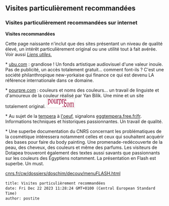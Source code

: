 ## Visites particulièrement recommandées
### Visites particulièrement recommandées sur internet
 **Visites recommandées**

Cette page naissante n'inclut que des sites présentant un niveau de qualité élevé, un intérêt particulièrement original ou une utilité tout à fait avérée. Voir aussi _[Liens utiles.](liensutiles.html)_

\* [ubu.com](http://www.ubu.com/) : grandiose ! Un fonds artistique audiovisuel d'une valeur inouïe. Pas de publicité, un accès totalement gratuit... comment font-ils ? C'est une société philanthropique new-yorkaise qui finance ce qui est devenu LA référence internationale dans ce domaine.

\* [pourpre.com](http://www.pourpre.com/) : couleurs et noms des couleurs... un travail de linguiste et d'amoureux de la couleur réalisé par Yan Bilik. Une mine et un site totalement original. [![](images/logopourpre.gif)](http://www.pourpre.com/) 

\* Au sujet de la [tempera](tempera.html) à [l'oeuf](oeuf.html), signalons [eggtempera.free.fr/fr](http://eggtempera.free.fr/fr). Informations techniques et historiques passionnantes. Un travail de qualité.

\* Une superbe documentation du CNRS concernant les problématiques de la cosmétique intéressera notamment celles et ceux qui souhaitent acquérir des bases pour faire du body painting. Une promenade-redécouverte de la peau, des cheveux, des couleurs et même des parfums. Les visiteurs de Dotapea trouveront également des textes aussi savants que passionnants sur les couleurs des Égyptiens notamment. La présentation en Flash est superbe. Un must.

[cnrs.fr/cw/dossiers/doschim/decouv/menuFLASH.html](http://www.cnrs.fr/cw/dossiers/doschim/decouv/menuFLASH.html)


```
title: Visites particulièrement recommandées
date: Fri Dec 22 2023 11:28:24 GMT+0100 (Central European Standard Time)
author: postite
```
